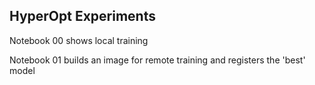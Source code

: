 ## HyperOpt Experiments


Notebook 00 shows local training

Notebook 01 builds an image for remote training and registers the 'best' model

